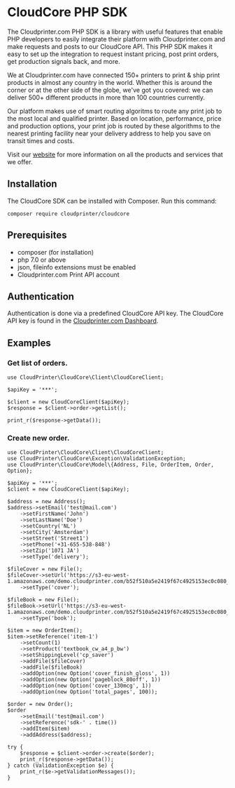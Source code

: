 # CloudCore PHP SDK
The Cloudprinter.com PHP SDK is a library with useful features that enable PHP developers to easily integrate their platform with Cloudprinter.com and make requests and posts to our CloudCore API. This PHP SDK makes it easy to set up the integration to request instant pricing, post print orders, get production signals back, and more. 

We at Cloudprinter.com have connected 150+ printers to print & ship print products in almost any country in the world. Whether this is around the corner or at the other side of the globe, we've got you covered: we can deliver 500+ different products in more than 100 countries currently.

Our platform makes use of smart routing algoritms to route any print job to the most local and qualified printer. Based on location, performance, price and production options, your print job is routed by these algorithms to the nearest printing facility near your delivery address to help you save on transit times and costs.

Visit our [website](https://www.cloudprinter.com) for more information on all the products and services that we offer.

## Installation 
The CloudCore SDK can be installed with Composer. Run this command:
```
composer require cloudprinter/cloudcore
```

## Prerequisites
* composer (for installation)
* php 7.0 or above
* json, fileinfo extensions must be enabled
* Cloudprinter.com Print API account

## Authentication
Authentication is done via a predefined CloudCore API key. The CloudCore API key is found in the [Cloudprinter.com Dashboard](https://admin.cloudprinter.com).

## Examples

### Get list of orders.
```
use CloudPrinter\CloudCore\Client\CloudCoreClient;

$apiKey = '***';

$client = new CloudCoreClient($apiKey);
$response = $client->order->getList();

print_r($response->getData());
```
### Create new order.
```
use CloudPrinter\CloudCore\Client\CloudCoreClient;
use CloudPrinter\CloudCore\Exception\ValidationException;
use CloudPrinter\CloudCore\Model\{Address, File, OrderItem, Order, Option};

$apiKey = '***';
$client = new CloudCoreClient($apiKey);

$address = new Address();
$address->setEmail('test@mail.com')
    ->setFirstName('John')
    ->setLastName('Doe')
    ->setCountry('NL')
    ->setCity('Amsterdam')
    ->setStreet('Street1')
    ->setPhone('+31-655-538-848')
    ->setZip('1071 JA')
    ->setType('delivery');

$fileCover = new File();
$fileCover->setUrl('https://s3-eu-west-1.amazonaws.com/demo.cloudprinter.com/b52f510a5e2419f67c4925153ec0c080_v2/CP_Sample_doc_A4_Book_Cover_Textbook_80_gsm_Casewrap_v2.1.pdf')
    ->setType('cover');

$fileBook = new File();
$fileBook->setUrl('https://s3-eu-west-1.amazonaws.com/demo.cloudprinter.com/b52f510a5e2419f67c4925153ec0c080_v2/CP_Sample_doc_A4_Book_Interior_Textbook_v2.1.pdf')
    ->setType('book');

$item = new OrderItem();
$item->setReference('item-1')
    ->setCount(1)
    ->setProduct('textbook_cw_a4_p_bw')
    ->setShippingLevel('cp_saver')
    ->addFile($fileCover)
    ->addFile($fileBook)
    ->addOption(new Option('cover_finish_gloss', 1))
    ->addOption(new Option('pageblock_80off', 1))
    ->addOption(new Option('cover_130mcg', 1))
    ->addOption(new Option('total_pages', 100));

$order = new Order();
$order
    ->setEmail('test@mail.com')
    ->setReference('sdk-' . time())
    ->addItem($item)
    ->addAddress($address);

try {
    $response = $client->order->create($order);
    print_r($response->getData());
} catch (ValidationException $e) {
    print_r($e->getValidationMessages());
}

```
